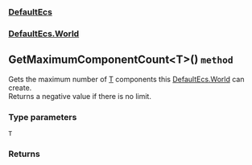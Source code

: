 ### [DefaultEcs](./DefaultEcs.md 'DefaultEcs')
### [DefaultEcs.World](./DefaultEcs-World.md 'DefaultEcs.World')
## GetMaximumComponentCount&lt;T&gt;() `method`
Gets the maximum number of [T](#DefaultEcs-World-GetMaximumComponentCount-T-()-T 'DefaultEcs.World.GetMaximumComponentCount&lt;T&gt;().T') components this [DefaultEcs.World](./DefaultEcs-World.md 'DefaultEcs.World') can create.<br/>Returns a negative value if there is no limit.
### Type parameters

<a name='DefaultEcs-World-GetMaximumComponentCount-T-()-T'></a>
`T`


### Returns

